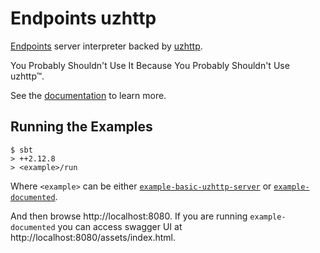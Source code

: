 # Endpoints uzhttp 

[Endpoints](https://github.com/julienrf/endpoints) server interpreter backed by [uzhttp](https://github.com/polynote/uzhttp).

You Probably Shouldn't Use It Because You Probably Shouldn't Use uzhttp™.

See the [documentation](https://jkobejs.github.io/endpoints-uzhttp) to learn more.

## Running the Examples

~~~
$ sbt
> ++2.12.8
> <example>/run
~~~

Where `<example>` can be either
[`example-basic-uzhttp-server`](documentation/examples/basic/uzhttp-server) or
[`example-documented`](documentation/examples/documented).

And then browse http://localhost:8080. If you are running `example-documented` you can access swagger UI at http://localhost:8080/assets/index.html.
